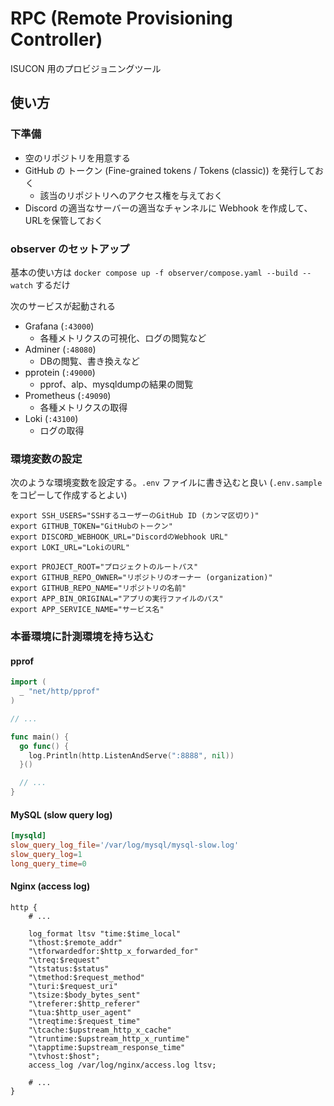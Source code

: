 # RPC (Remote Provisioning Controller)

ISUCON 用のプロビジョニングツール

## 使い方

### 下準備

- 空のリポジトリを用意する
- GitHub の トークン (Fine-grained tokens / Tokens (classic)) を発行しておく
  - 該当のリポジトリへのアクセス権を与えておく
- Discord の適当なサーバーの適当なチャンネルに Webhook を作成して、URLを保管しておく

### observer のセットアップ

基本の使い方は `docker compose up -f observer/compose.yaml --build --watch` するだけ

次のサービスが起動される

- Grafana (`:43000`)
  - 各種メトリクスの可視化、ログの閲覧など
- Adminer (`:48080`)
  - DBの閲覧、書き換えなど
- pprotein (`:49000`)
  - pprof、alp、mysqldumpの結果の閲覧
- Prometheus (`:49090`)
  - 各種メトリクスの取得
- Loki (`:43100`)
  - ログの取得

### 環境変数の設定

次のような環境変数を設定する。`.env` ファイルに書き込むと良い (`.env.sample` をコピーして作成するとよい)

```shell
export SSH_USERS="SSHするユーザーのGitHub ID (カンマ区切り)"
export GITHUB_TOKEN="GitHubのトークン"
export DISCORD_WEBHOOK_URL="DiscordのWebhook URL"
export LOKI_URL="LokiのURL"

export PROJECT_ROOT="プロジェクトのルートパス"
export GITHUB_REPO_OWNER="リポジトリのオーナー (organization)"
export GITHUB_REPO_NAME="リポジトリの名前"
export APP_BIN_ORIGINAL="アプリの実行ファイルのパス"
export APP_SERVICE_NAME="サービス名"
```

### 本番環境に計測環境を持ち込む

#### pprof

```go
import (
  _ "net/http/pprof"
)

// ...

func main() {
  go func() {
    log.Println(http.ListenAndServe(":8888", nil))
  }()

  // ...
}
```

#### MySQL (slow query log)

```conf
[mysqld]
slow_query_log_file='/var/log/mysql/mysql-slow.log'
slow_query_log=1
long_query_time=0
```

#### Nginx (access log)

```
http {
    # ...

    log_format ltsv "time:$time_local"
    "\thost:$remote_addr"
    "\tforwardedfor:$http_x_forwarded_for"
    "\treq:$request"
    "\tstatus:$status"
    "\tmethod:$request_method"
    "\turi:$request_uri"
    "\tsize:$body_bytes_sent"
    "\treferer:$http_referer"
    "\tua:$http_user_agent"
    "\treqtime:$request_time"
    "\tcache:$upstream_http_x_cache"
    "\truntime:$upstream_http_x_runtime"
    "\tapptime:$upstream_response_time"
    "\tvhost:$host";
  	access_log /var/log/nginx/access.log ltsv;

    # ...
}
```
